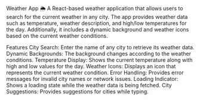 Weather App 🌦
A React-based weather application that allows users to search for the current weather in any city. The app provides weather data such as temperature, weather description, and high/low temperatures for the day. Additionally, it includes a dynamic background and weather icons based on the current weather conditions.

Features
City Search: Enter the name of any city to retrieve its weather data.
Dynamic Backgrounds: The background changes according to the weather conditions.
Temperature Display: Shows the current temperature along with high and low values for the day.
Weather Icons: Displays an icon that represents the current weather condition.
Error Handling: Provides error messages for invalid city names or network issues.
Loading Indicator: Shows a loading state while the weather data is being fetched.
City Suggestions: Provides suggestions for cities while typing.
